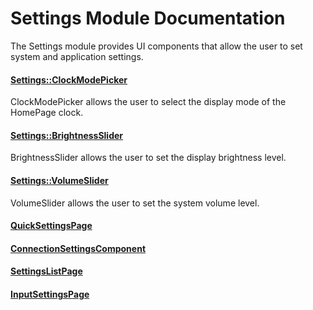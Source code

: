 # Settings Module Documentation
The Settings module provides UI components that allow the user to set system and application settings.

#### [Settings\::ClockModePicker](../../Source/Settings/Settings_ClockModePicker.h)
ClockModePicker allows the user to select the display mode of the HomePage clock.

#### [Settings\::BrightnessSlider](../../Source/Settings/Settings_BrightnessSlider.h)
BrightnessSlider allows the user to set the display brightness level.

#### [Settings\::VolumeSlider](../../Source/Settings/Settings_VolumeSlider.h)
VolumeSlider allows the user to set the system volume level.

#### [QuickSettingsPage](../../Source/Settings/QuickSettingsPage/QuickSettingsPage.h)

#### [ConnectionSettingsComponent](../../Source/Settings/QuickSettingsPage/ConnectionSettingsComponent.h)

#### [SettingsListPage](../../Source/Settings/SettingsListPage/SettingsListPage.h)

#### [InputSettingsPage](../../Source/Settings/InputSettingsPage/InputSettingsPage.h)

